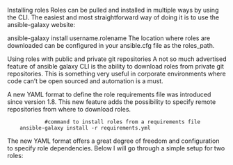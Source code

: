 Installing roles
Roles can be pulled and installed in multiple ways by using the CLI. The easiest and most straightforward way of doing it is to use the ansible-galaxy website:

ansible-galaxy install username.rolename
The location where roles are downloaded can be configured in your ansible.cfg file as the roles_path.

Using roles with public and private git repositories
A not so much advertised feature of ansible galaxy CLI is the ability to download roles from private git repositories. This is something very useful in corporate environments where code can’t be open sourced and automation is a must.

A new YAML format to define the role requirements file was introduced since version 1.8. This new feature adds the possibility to specify remote repositories from where to download roles.

                #command to install roles from a requirements file
		ansible-galaxy install -r requirements.yml
The new YAML format offers a great degree of freedom and configuration to specify role dependencies. Below I will go through a simple setup for two roles:

